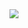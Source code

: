 <img src="https://metrics.lecoq.io/aerasmo?template=classic&commits.authoring=&isocalendar=1&isocalendar.duration=half-year&config.timezone=Asia%2FManila&config.display=columns&config.padding=0%2C%208%20%2B%2010%25">
